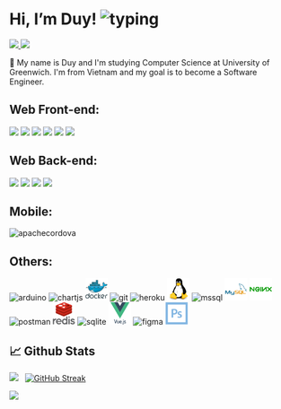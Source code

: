 # Hi, I’m Duy!   <img src="https://media.giphy.com/media/WUlplcMpOCEmTGBtBW/giphy.gif" width="128px" height="64px" alt="typing">
<a href=https://www.linkedin.com/in/duyynv/> <img src="https://img.shields.io/badge/-LinkedIn-0e76a8?style=plastic&logo=linkedIn"> </a> <img src="https://komarev.com/ghpvc/?username=duynv1609&color=blue">

👨 My name is Duy and I'm studying Computer Science at University of Greenwich. I'm from Vietnam and my goal is to become a Software Engineer.

## Web Front-end:
<img src="https://img.shields.io/badge/javascript-%23323330.svg?style=for-the-badge&logo=javascript&logoColor=%23F7DF1E"> <img src="https://img.shields.io/badge/css3-%231572B6.svg?style=for-the-badge&logo=css3&logoColor=white"> <img src="https://img.shields.io/badge/html5-%23E34F26.svg?style=for-the-badge&logo=html5&logoColor=white"> 
<img src="https://img.shields.io/badge/bootstrap-%23563D7C.svg?style=for-the-badge&logo=bootstrap&logoColor=white"> <img src="https://img.shields.io/badge/jquery-%230769AD.svg?style=for-the-badge&logo=jquery&logoColor=white"> <img src="https://img.shields.io/badge/NPM-%23000000.svg?style=for-the-badge&logo=npm&logoColor=white">
## Web Back-end:
<img src="https://img.shields.io/badge/php-%23777BB4.svg?style=for-the-badge&logo=php&logoColor=white"> <img src="https://img.shields.io/badge/laravel-%23FF2D20.svg?style=for-the-badge&logo=laravel&logoColor=white"> <img src="https://img.shields.io/badge/c%23-%23239120.svg?style=for-the-badge&logo=c-sharp&logoColor=white"> <img src="https://img.shields.io/badge/.NET-5C2D91?style=for-the-badge&logo=.net&logoColor=white">

## Mobile:
<img src="https://www.vectorlogo.zone/logos/apache_cordova/apache_cordova-icon.svg" alt="apachecordova" width="40" height="40"/>

## Others:

<img src="https://cdn.worldvectorlogo.com/logos/arduino-1.svg" alt="arduino" width="40" height="40"/> <img src="https://www.chartjs.org/media/logo-title.svg" alt="chartjs" width="40" height="40"/>  <img src="https://raw.githubusercontent.com/devicons/devicon/master/icons/docker/docker-original-wordmark.svg" alt="docker" width="40" height="40"/>  <img src="https://www.vectorlogo.zone/logos/git-scm/git-scm-icon.svg" alt="git" width="40" height="40"/>  <img src="https://www.vectorlogo.zone/logos/heroku/heroku-icon.svg" alt="heroku" width="40" height="40"/>  <img src="https://raw.githubusercontent.com/devicons/devicon/master/icons/linux/linux-original.svg" alt="linux" width="40" height="40"/>  <img src="https://www.svgrepo.com/show/303229/microsoft-sql-server-logo.svg" alt="mssql" width="40" height="40"/>  <img src="https://raw.githubusercontent.com/devicons/devicon/master/icons/mysql/mysql-original-wordmark.svg" alt="mysql" width="40" height="40"/>  <img src="https://raw.githubusercontent.com/devicons/devicon/master/icons/nginx/nginx-original.svg" alt="nginx" width="40" height="40"/>  <img src="https://www.vectorlogo.zone/logos/getpostman/getpostman-icon.svg" alt="postman" width="40" height="40"/>  <img src="https://raw.githubusercontent.com/devicons/devicon/master/icons/redis/redis-original-wordmark.svg" alt="redis" width="40" height="40"/>  <img src="https://www.vectorlogo.zone/logos/sqlite/sqlite-icon.svg" alt="sqlite" width="40" height="40"/>  <img src="https://raw.githubusercontent.com/devicons/devicon/master/icons/vuejs/vuejs-original-wordmark.svg" alt="vuejs" width="40" height="40"/> <img src="https://www.vectorlogo.zone/logos/figma/figma-icon.svg" alt="figma" width="40" height="40"/> <img src="https://raw.githubusercontent.com/devicons/devicon/master/icons/photoshop/photoshop-line.svg" alt="photoshop" width="40" height="40"/> 


## 📈 Github Stats


<img src="https://github-readme-stats.vercel.app/api?username=duynv1609&theme=tokyonight&show_icons=true&count_private=true"> &nbsp; [![GitHub Streak](http://github-readme-streak-stats.herokuapp.com?user=duynv1609&theme=tokyonight&date_format=M%20j%5B%2C%20Y%5D)](https://git.io/streak-stats)

<img src="https://github-readme-stats.vercel.app/api/top-langs/?username=duynv1609&theme=tokyonight&layout=compact&langs_count=6">
